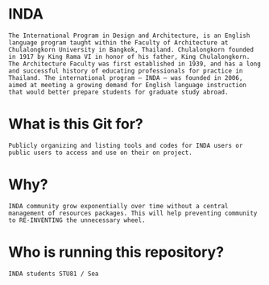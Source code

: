 # INDA
    The International Program in Design and Architecture, is an English language program taught within the Faculty of Architecture at Chulalongkorn University in Bangkok, Thailand. Chulalongkorn founded in 1917 by King Rama VI in honor of his father, King Chulalongkorn.       The Architecture Faculty was first established in 1939, and has a long and successful history of educating professionals for practice in Thailand. The international program – INDA – was founded in 2006, aimed at meeting a growing demand for English language instruction that would better prepare students for graduate study abroad.

# What is this Git for?
    Publicly organizing and listing tools and codes for INDA users or public users to access and use on their on project.
    
# Why?
    INDA community grow exponentially over time without a central management of resources packages. This will help preventing community to RE-INVENTING the unnecessary wheel. 
    
# Who is running this repository?
    INDA students STU81 / Sea

